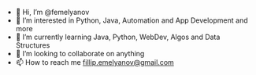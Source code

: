 - 👋 Hi, I’m @femelyanov
- 👀 I’m interested in Python, Java, Automation and App Development and more
- 🌱 I’m currently learning Java, Python, WebDev, Algos and Data Structures
- 💞️ I’m looking to collaborate on anything
- 📫 How to reach me fillip.emelyanov@gmail.com

<!---
femelyanov/femelyanov is a ✨ special ✨ repository because its `README.md` (this file) appears on your GitHub profile.
You can click the Preview link to take a look at your changes.
--->
